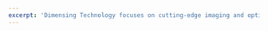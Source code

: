 ```yaml
---
excerpt: 'Dimensing Technology focuses on cutting-edge imaging and optics technology in the field of optical metrology instruments, ophthalmological imaging devices, biomedical imaging devices, medical sensing solutions, and AR/VR display/optics/sensing customized solutions.'
---
```


